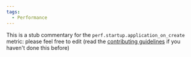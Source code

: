 ```yaml
---
tags:
  - Performance
---
```


This is a stub commentary for the `perf.startup.application_on_create` metric: please feel free to edit (read the
[contributing guidelines](https://github.com/mozilla/glean-annotations/blob/main/CONTRIBUTING.md)
if you haven't done this before)
